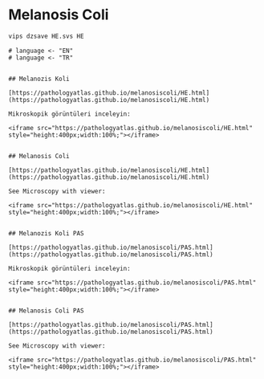 # Melanosis Coli


```zsh
vips dzsave HE.svs HE
```


```{r melanosiscoli, include=FALSE}
# language <- "EN"
# language <- "TR"
```


```{asis, echo = language == "TR"}

## Melanozis Koli

[https://pathologyatlas.github.io/melanosiscoli/HE.html](https://pathologyatlas.github.io/melanosiscoli/HE.html)

Mikroskopik görüntüleri inceleyin:

<iframe src="https://pathologyatlas.github.io/melanosiscoli/HE.html" style="height:400px;width:100%;"></iframe>

```


```{asis, echo = language == "EN"}

## Melanosis Coli

[https://pathologyatlas.github.io/melanosiscoli/HE.html](https://pathologyatlas.github.io/melanosiscoli/HE.html)

See Microscopy with viewer: 

<iframe src="https://pathologyatlas.github.io/melanosiscoli/HE.html" style="height:400px;width:100%;"></iframe>

```

```{asis, echo = language == "TR"}

## Melanozis Koli PAS

[https://pathologyatlas.github.io/melanosiscoli/PAS.html](https://pathologyatlas.github.io/melanosiscoli/PAS.html)

Mikroskopik görüntüleri inceleyin:

<iframe src="https://pathologyatlas.github.io/melanosiscoli/PAS.html" style="height:400px;width:100%;"></iframe>

```


```{asis, echo = language == "EN"}

## Melanosis Coli PAS

[https://pathologyatlas.github.io/melanosiscoli/PAS.html](https://pathologyatlas.github.io/melanosiscoli/PAS.html)

See Microscopy with viewer: 

<iframe src="https://pathologyatlas.github.io/melanosiscoli/PAS.html" style="height:400px;width:100%;"></iframe>

```

